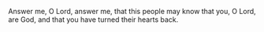 Answer me, O Lord, answer me, that this people may know that you, O Lord, are God, and that you have turned their hearts back.
